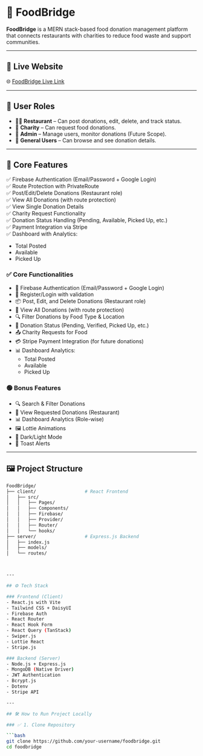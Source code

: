 # 🥗 FoodBridge

**FoodBridge** is a MERN stack-based food donation management platform that connects restaurants with charities to reduce food waste and support communities.

---

## 🔗 Live Website

🌐 [FoodBridge Live Link](https://your-live-site-link.com)

---

## 👤 User Roles

- 👨‍🍳 **Restaurant** – Can post donations, edit, delete, and track status.
- 🏢 **Charity** – Can request food donations.
- 🔐 **Admin** – Manage users, monitor donations (Future Scope).
- 🙋 **General Users** – Can browse and see donation details.

---

## 🧩 Core Features

✅ Firebase Authentication (Email/Password + Google Login)  
✅ Route Protection with PrivateRoute  
✅ Post/Edit/Delete Donations (Restaurant role)  
✅ View All Donations (with route protection)  
✅ View Single Donation Details  
✅ Charity Request Functionality  
✅ Donation Status Handling (Pending, Available, Picked Up, etc.)  
✅ Payment Integration via Stripe  
✅ Dashboard with Analytics:
- Total Posted
- Available
- Picked Up

### ✅ Core Functionalities

- 🔐 Firebase Authentication (Email/Password + Google Login)
- 📝 Register/Login with validation
- 📦 Post, Edit, and Delete Donations (Restaurant role)
- 📄 View All Donations (with route protection)
- 🔍 Filter Donations by Food Type & Location
- 📌 Donation Status (Pending, Verified, Picked Up, etc.)
- 📤 Charity Requests for Food
- 💳 Stripe Payment Integration (for future donations)
- 📊 Dashboard Analytics:
  - Total Posted
  - Available
  - Picked Up

### 🟢 Bonus Features

- 🔍 Search & Filter Donations
- 🧾 View Requested Donations (Restaurant)
- 📊 Dashboard Analytics (Role-wise)
- 🖼️ Lottie Animations
- 🌙 Dark/Light Mode
- 💬 Toast Alerts

---

## 🖼️ Project Structure

```bash
FoodBridge/
├── client/                  # React Frontend
│   ├── src/
│   │   ├── Pages/
│   │   ├── Components/
│   │   ├── Firebase/
│   │   ├── Provider/
│   │   ├── Router/
│   │   └── hooks/
├── server/                  # Express.js Backend
│   ├── index.js
│   ├── models/
│   └── routes/



---

## ⚙️ Tech Stack

### Frontend (Client)
- React.js with Vite
- Tailwind CSS + DaisyUI
- Firebase Auth
- React Router
- React Hook Form
- React Query (TanStack)
- Swiper.js
- Lottie React
- Stripe.js

### Backend (Server)
- Node.js + Express.js
- MongoDB (Native Driver)
- JWT Authentication
- Bcrypt.js
- Dotenv
- Stripe API

---

## 🛠️ How to Run Project Locally

### ✅ 1. Clone Repository

```bash
git clone https://github.com/your-username/foodbridge.git
cd foodbridge
